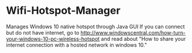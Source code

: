 # Wifi-Hotspot-Manager
Manages Windows 10 native hotspot through Java GUI
If you can connect but do not have internet, go to
http://www.windowscentral.com/how-turn-your-windows-10-pc-wireless-hotspot
and read about "How to share your internet connection with a hosted network in windows 10."
